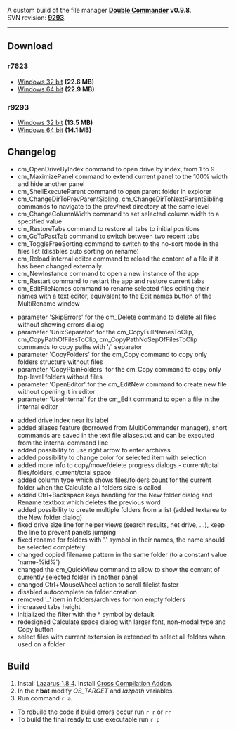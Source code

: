 
A custom build of the file manager [**Double Commander**](http://doublecmd.sourceforge.net) **v0.9.8**. <br>
SVN revision: [**9293**](https://sourceforge.net/p/doublecmd/code/9293/tree). <br>

---

## Download

### r7623
- [Windows 32 bit](https://github.com/mortalis13/DoubleCommander-Rebuild/releases/download/r7623-v2/doublecmd-0.8.0-7623-rebuild-x32.zip) **(22.6 MB)**
- [Windows 64 bit](https://github.com/mortalis13/DoubleCommander-Rebuild/releases/download/r7623-v2/doublecmd-0.8.0-7623-rebuild-x64.zip) **(22.9 MB)**

### r9293
- [Windows 32 bit](https://github.com/mortalis13/DoubleCommander-Rebuild/releases/download/r9293/doublecmd-0.9.8-9293-rebuild-x32.zip) **(13.5 MB)**
- [Windows 64 bit](https://github.com/mortalis13/DoubleCommander-Rebuild/releases/download/r9293/doublecmd-0.9.8-9293-rebuild-x64.zip) **(14.1 MB)**


## Changelog

- cm_OpenDriveByIndex command to open drive by index, from 1 to 9
- cm_MaximizePanel command to extend current panel to the 100% width and hide another panel
- cm_ShellExecuteParent command to open parent folder in explorer
- cm_ChangeDirToPrevParentSibling, cm_ChangeDirToNextParentSibling commands to navigate to the prev/next directory at the same level
- cm_ChangeColumnWidth command to set selected column width to a specified value
- cm_RestoreTabs command to restore all tabs to initial positions
- cm_GoToPastTab command to switch between two recent tabs
- cm_ToggleFreeSorting command to switch to the no-sort mode in the files list (disables auto sorting on rename)
- cm_Reload internal editor command to reload the content of a file if it has been changed externally
- cm_NewInstance command to open a new instance of the app
- cm_Restart command to restart the app and restore current tabs
- cm_EditFileNames command to rename selected files editing their names with a text editor, equivalent to the Edit names button of the MultiRename window

<p>

- parameter 'SkipErrors' for the cm_Delete command to delete all files without showing errors dialog
- parameter 'UnixSeparator' for the cm_CopyFullNamesToClip, cm_CopyPathOfFilesToClip, cm_CopyPathNoSepOfFilesToClip commands to copy paths with '/' separator
- parameter 'CopyFolders' for the cm_Copy command to copy only folders structure without files
- parameter 'CopyPlainFolders' for the cm_Copy command to copy only top-level folders without files
- parameter 'OpenEditor' for the cm_EditNew command to create new file without opening it in editor
- parameter 'UseInternal' for the cm_Edit command to open a file in the internal editor

<p>

- added drive index near its label
- added aliases feature (borrowed from MultiCommander manager), short commands are saved in the text file aliases.txt and can be executed from the internal command line
- added possibility to use right arrow to enter archives
- added possibility to change color for selected item with selection
- added more info to copy/move/delete progress dialogs - current/total files/folders, current/total space
- added column type which shows files/folders count for the current folder when the Calculate all folders size is called
- added Ctrl+Backspace keys handling for the New folder dialog and Rename textbox which deletes the previous word
- added possibility to create multiple folders from a list (added textarea to the New folder dialog)
- fixed drive size line for helper views (search results, net drive, ...), keep the line to prevent panels jumping
- fixed rename for folders with '.' symbol in their names, the name should be selected completely
- changed copied filename pattern in the same folder (to a constant value 'name-%id%')
- changed the cm_QuickView command to allow to show the content of currently selected folder in another panel
- changed Ctrl+MouseWheel action to scroll filelist faster
- disabled autocomplete on folder creation
- removed '..' item in folders/archives for non empty folders
- increased tabs height
- initialized the filter with the * symbol by default
- redesigned Calculate space dialog with larger font, non-modal type and Copy button
- select files with current extension is extended to select all folders when used on a folder

## Build

1. Install [Lazarus 1.8.4](https://sourceforge.net/projects/lazarus/files/Lazarus%20Windows%2064%20bits/Lazarus%201.8.4/lazarus-1.8.4-fpc-3.0.4-win64.exe/download). Install [Cross Compilation Addon](https://sourceforge.net/projects/lazarus/files/Lazarus%20Windows%2064%20bits/Lazarus%201.8.4/lazarus-1.8.4-fpc-3.0.4-cross-i386-win32-win64.exe/download).
2. In the **r.bat** modify *OS_TARGET* and *lazpath* variables.
3. Run command `r a`.

- To rebuild the code if build errors occur run `r r` or `rr`
- To build the final ready to use executable run `r p`
